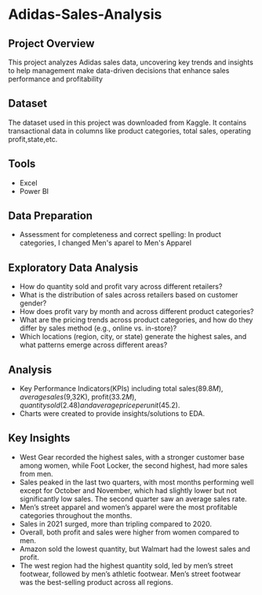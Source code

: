 # Adidas-Sales-Analysis

## Project Overview
This project analyzes Adidas sales data, uncovering key trends and insights to help management make data-driven decisions that enhance sales performance and profitability

## Dataset
The dataset used in this project was downloaded from Kaggle.
It contains transactional data in columns like product categories, total sales, operating profit,state,etc.

## Tools
- Excel
- Power BI

## Data Preparation
- Assessment for completeness and correct spelling:
  In product categories, I changed Men's aparel to Men's Apparel

## Exploratory Data Analysis
- How do quantity sold and profit vary across different retailers?  
- What is the distribution of sales across retailers based on customer gender?  
- How does profit vary by month and across different product categories?  
- What are the pricing trends across product categories, and how do they differ by sales method (e.g., online vs. in-store)?
- Which locations (region, city, or state) generate the highest sales, and what patterns emerge across different areas? 

## Analysis
- Key Performance Indicators(KPIs) including total sales($89.8M), average sales($9,32K), profit($33.2M), quantity sold(2.48) and average price per unit($45.2).
- Charts were created to provide insights/solutions to EDA.

## Key Insights
- West Gear recorded the highest sales, with a stronger customer base among women, while Foot Locker, the second highest, had more sales from men.  
- Sales peaked in the last two quarters, with most months performing well except for October and November, which had slightly lower but not significantly low sales. The second quarter saw an average sales rate.  
- Men’s street apparel and women’s apparel were the most profitable categories throughout the months.  
- Sales in 2021 surged, more than tripling compared to 2020.  
- Overall, both profit and sales were higher from women compared to men.  
- Amazon sold the lowest quantity, but Walmart had the lowest sales and profit.  
- The west region had the highest quantity sold, led by men’s street footwear, followed by men’s athletic footwear. Men’s street footwear was the best-selling product across all regions.
